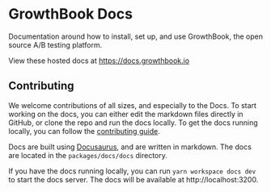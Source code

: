 # GrowthBook Docs

Documentation around how to install, set up, and use GrowthBook, the open source A/B testing platform.

View these hosted docs at https://docs.growthbook.io

## Contributing

We welcome contributions of all sizes, and especially to the Docs. To start working on the docs, you can either edit the markdown files directly in GitHub, or clone the repo and run the docs locally.
To get the docs running locally, you can follow the [contributing guide](https://github.com/growthbook/growthbook/blob/main/CONTRIBUTING.md).

Docs are built using [Docusaurus](https://docusaurus.io/), and are written in markdown. The docs are located in the `packages/docs/docs` directory.

If you have the docs running locally, you can run `yarn workspace docs dev` to start the docs server. The docs will be available at http://localhost:3200.
